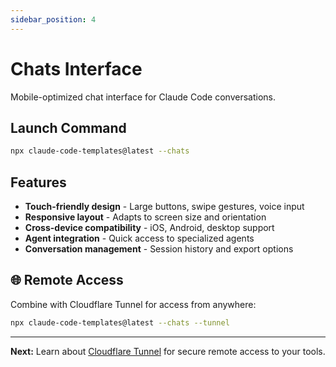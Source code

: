 ```yaml
---
sidebar_position: 4
---
```


# Chats Interface

Mobile-optimized chat interface for Claude Code conversations.

## Launch Command

```bash
npx claude-code-templates@latest --chats
```

## Features

- **Touch-friendly design** - Large buttons, swipe gestures, voice input
- **Responsive layout** - Adapts to screen size and orientation
- **Cross-device compatibility** - iOS, Android, desktop support
- **Agent integration** - Quick access to specialized agents
- **Conversation management** - Session history and export options

## 🌐 Remote Access

Combine with Cloudflare Tunnel for access from anywhere:

```bash
npx claude-code-templates@latest --chats --tunnel
```

---

**Next:** Learn about [Cloudflare Tunnel](./tunnel) for secure remote access to your tools.